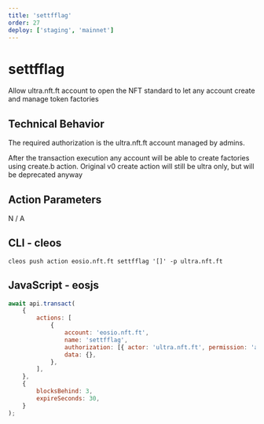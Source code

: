 ```yaml
---
title: 'settfflag'
order: 27
deploy: ['staging', 'mainnet']
---
```


# settfflag

Allow ultra.nft.ft account to open the NFT standard to let any account create and manage token factories

## Technical Behavior

The required authorization is the ultra.nft.ft account managed by admins.

After the transaction execution any account will be able to create factories using create.b action. Original v0 create action will still be ultra only, but will be deprecated anyway

## Action Parameters

N / A

## CLI - cleos

```
cleos push action eosio.nft.ft settfflag '[]' -p ultra.nft.ft
```

## JavaScript - eosjs

```javascript
await api.transact(
    {
        actions: [
            {
                account: 'eosio.nft.ft',
                name: 'settfflag',
                authorization: [{ actor: 'ultra.nft.ft', permission: 'active' }],
                data: {},
            },
        ],
    },
    {
        blocksBehind: 3,
        expireSeconds: 30,
    }
);
```
